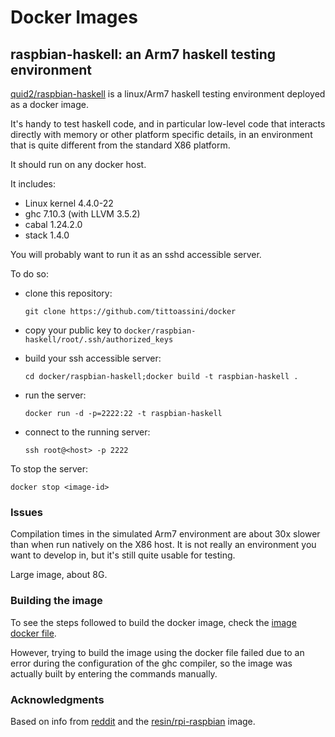 # Docker Images

## raspbian-haskell: an Arm7 haskell testing environment

[quid2/raspbian-haskell](https://hub.docker.com/r/quid2/raspbian-haskell/) is a linux/Arm7 haskell testing environment deployed as a docker image.

It's handy to test haskell code, and in particular low-level code that interacts directly with memory or other platform specific details, in an environment that is quite different from the standard X86 platform.

It should run on any docker host.

It includes:

- Linux kernel 4.4.0-22
- ghc 7.10.3 (with LLVM 3.5.2)
- cabal 1.24.2.0
- stack 1.4.0

You will probably want to run it as an sshd accessible server.

To do so:

- clone this repository:
 
  `git clone https://github.com/tittoassini/docker`

- copy your public key to `docker/raspbian-haskell/root/.ssh/authorized_keys`

- build your ssh accessible server:

  `cd docker/raspbian-haskell;docker build -t raspbian-haskell .`

- run the server:

  `docker run -d -p=2222:22 -t raspbian-haskell`

- connect to the running server:

  `ssh root@<host> -p 2222`
  
To stop the server:

  `docker stop <image-id>`

### Issues 

Compilation times in the simulated Arm7 environment are about 30x slower than when run natively on the X86 host. It is not really an environment you want to develop in, but it's still quite usable for testing.

Large image, about 8G.

### Building the image

To see the steps followed to build the docker image, check the [image docker file](raspbian-haskell/DockerfileImage).

However, trying to build the image using the docker file failed due to an error during the configuration of the ghc compiler, so the image was actually built by entering the commands manually.

### Acknowledgments

Based on info from [reddit](https://www.reddit.com/r/haskell/comments/4h8b5m/deploy_haskell_stack_application_on_raspberry_pi/) and the [resin/rpi-raspbian](https://hub.docker.com/r/resin/rpi-raspbian/) image.

